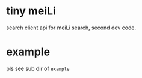 # tiny meiLi
search client api for meiLi search, second dev code.

# example
pls see sub dir of `example`
